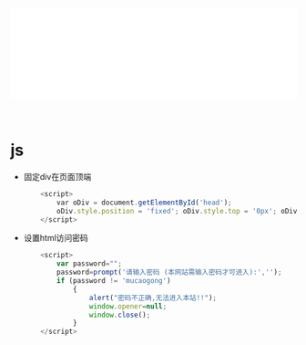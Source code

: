<div id="navifation" class='headbar'>
    <iframe id='head' align="center" width="100%" height="160" src="others_show.html"  frameborder="no" border="0" marginwidth="0" marginheight="px" scrolling="no" ></iframe>
</div>
<style>
    .headbar{text-align:center}
    .iframe{margin:0 auto;}
</style>
<script>
    var oDiv = document.getElementById('head');
    oDiv.style.position = 'fixed'; oDiv.style.top = '0px'; oDiv.style.left = '0px';
</script>
<br><br>
<!-- ___________________________________________ -->
<!-- ___________________________________________ -->

# js

* 固定div在页面顶端
    ```js
        <script>
            var oDiv = document.getElementById('head');
            oDiv.style.position = 'fixed'; oDiv.style.top = '0px'; oDiv.style.left = '0px';
        </script>
    ```

* 设置html访问密码
    ```js
        <script>
            var password="";
            password=prompt('请输入密码 (本网站需输入密码才可进入):','');
            if (password != 'mucaogong')
                {
                    alert("密码不正确,无法进入本站!!");
                    window.opener=null;
                    window.close();
                } 
        </script>
    ```